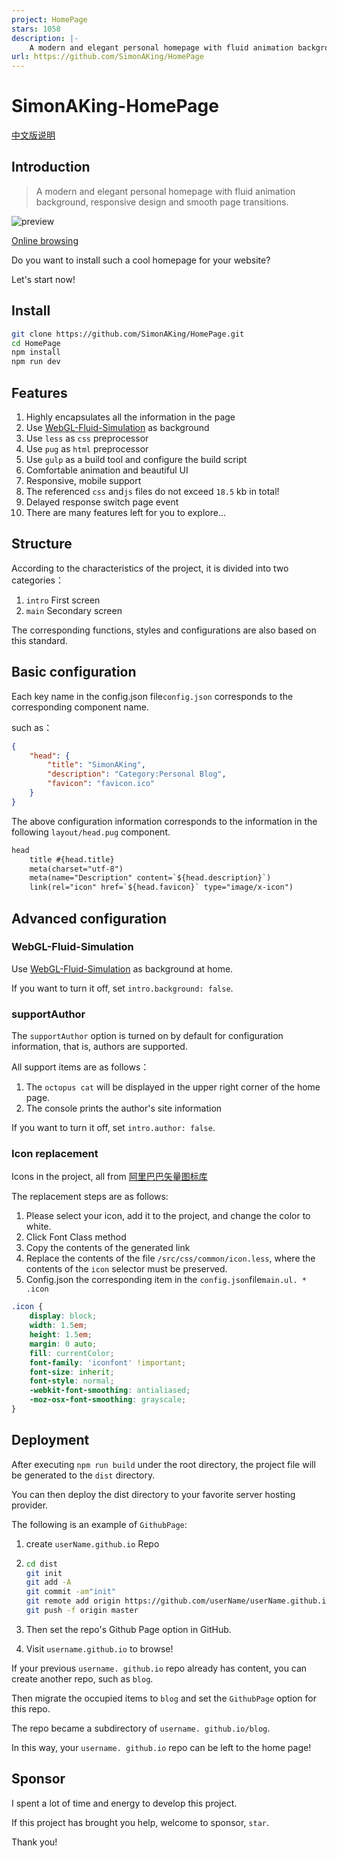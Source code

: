 ```yaml
---
project: HomePage
stars: 1058
description: |-
    A modern and elegant personal homepage with fluid animation background, responsive design and smooth page transitions
url: https://github.com/SimonAKing/HomePage
---
```


# SimonAKing-HomePage

[中文版说明](<README.zh_CN.md>)

## Introduction

> A modern and elegant personal homepage with fluid animation background, responsive design and smooth page transitions.

![preview](https://media0.giphy.com/media/v1.Y2lkPTc5MGI3NjExMncyb3oyc21zc3czejU3cGk4M2tiNTdkaTM0N3FodGVpZmU5azNxaCZlcD12MV9pbnRlcm5hbF9naWZfYnlfaWQmY3Q9Zw/fhXFCZEogq39rOpKUi/giphy.gif)

[Online browsing](http://simonaking.com)

Do you want to install such a cool homepage for your website?

Let's start now!

## Install

```sh
git clone https://github.com/SimonAKing/HomePage.git
cd HomePage
npm install
npm run dev
```

## Features

1. Highly encapsulates all the information in the page
2. Use [WebGL-Fluid-Simulation](https://github.com/PavelDoGreat/WebGL-Fluid-Simulation/) as background
3. Use `less` as `css` preprocessor
4. Use `pug` as `html` preprocessor
5. Use `gulp` as a build tool and configure the build script
6. Comfortable animation and beautiful UI
7. Responsive, mobile support
8. The referenced `css` and`js` files do not exceed `18.5` kb in total!
9. Delayed response switch page event
10. There are many features left for you to explore...


## Structure

According to the characteristics of the project, it is divided into two categories：
1. `intro` First screen
2. `main` Secondary screen

The corresponding functions, styles and configurations are also based on this standard.



## Basic configuration

Each key name in the config.json file`config.json` corresponds to the corresponding component name.

such as：

```json
{
	"head": {
		"title": "SimonAKing",
		"description": "Category:Personal Blog",
		"favicon": "favicon.ico"
	}
}

```
The above configuration information corresponds to the information in the following `layout/head.pug` component.
```html
head
	title #{head.title}
	meta(charset="utf-8")
	meta(name="Description" content=`${head.description}`)
	link(rel="icon" href=`${head.favicon}` type="image/x-icon")
```



## Advanced configuration

### WebGL-Fluid-Simulation

Use [WebGL-Fluid-Simulation](https://github.com/PavelDoGreat/WebGL-Fluid-Simulation/) as background at home.

If you want to turn it off, set `intro.background: false`.

### supportAuthor

The `supportAuthor` option is turned on by default for configuration information, that is, authors are supported.

All support items are as follows：

1. The `octopus cat` will be displayed in the upper right corner of the home page.
2. The console prints the author's site information

If you want to turn it off, set `intro.author: false`.


### Icon replacement
Icons in the project, all from [阿里巴巴矢量图标库](https://www.iconfont.cn)

The replacement steps are as follows:

1. Please select your icon, add it to the project, and change the color to white.
2. Click Font Class method
3. Copy the contents of the generated link
4. Replace the contents of the file `/src/css/common/icon.less`, where the contents of the `icon` selector must be preserved.
5. Config.json the corresponding item in the `config.json`file`main.ul. * .icon`

```css
.icon {
	display: block;
	width: 1.5em;
	height: 1.5em;
	margin: 0 auto;
	fill: currentColor;
	font-family: 'iconfont' !important;
	font-size: inherit;
	font-style: normal;
	-webkit-font-smoothing: antialiased;
	-moz-osx-font-smoothing: grayscale;
}
```



## Deployment

After executing `npm run build` under the root directory, the project file will be generated to the `dist` directory.

You can then deploy the dist directory to your favorite server hosting provider.

The following is an example of `GithubPage`:

1. create `userName.github.io` Repo

2. ```sh
   cd dist
   git init
   git add -A
   git commit -am"init"
   git remote add origin https://github.com/userName/userName.github.io.git
   git push -f origin master
   ```

3. Then set the repo's Github Page option in GitHub.

4. Visit `username.github.io` to browse!



If your previous `username. github.io` repo already has content, you can create another repo, such as `blog`.

 Then migrate the occupied items to `blog` and set the `GithubPage` option for this repo.

 The repo became a subdirectory of `username. github.io/blog`.

 In this way, your `username. github.io` repo can be left to the home page!



## Sponsor
I spent a lot of time and energy to develop this project.

If this project has brought you help, welcome to sponsor, `star`.

Thank you!
